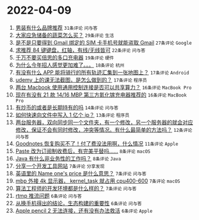 # 2022-04-09

1. [男装有什么品牌推荐](https://www.v2ex.com/t/845848) `31条评论` `问与答`
1. [大家应急储备的蔬菜怎么买？](https://www.v2ex.com/t/845870) `29条评论` `生活`
1. [是不是只要得到 Gmail 绑定的 SIM 卡手机号就能盗取 Gmail](https://www.v2ex.com/t/845834) `27条评论` `Google`
1. [求推荐 84 键键盘，红轴，有线/无线皆可](https://www.v2ex.com/t/845859) `22条评论` `问与答`
1. [千万不要买倍思的多口充电器](https://www.v2ex.com/t/845887) `19条评论` `硬件`
1. [为什么今年招人感觉更加难了。。。](https://www.v2ex.com/t/845847) `18条评论` `杭州`
1. [有没有什么 APP 能将骑行的所有轨迹汇集到一张地图上？](https://www.v2ex.com/t/845856) `17条评论` `Android`
1. [udemy 上的课无法截图，是怎么做到的？](https://www.v2ex.com/t/845840) `17条评论` `程序员`
1. [两台 Macbook 使用通用控制连接是否可以共享算力？](https://www.v2ex.com/t/845850) `16条评论` `MacBook Pro`
1. [现在有没有 21 款 14/16 MBP 第三方氮化镓充电器推荐的](https://www.v2ex.com/t/845841) `16条评论` `MacBook Pro`
1. [有炒币的或者是长期持有的吗](https://www.v2ex.com/t/845835) `14条评论` `问与答`
1. [如何快速向文件中写入 1 亿个 ip？](https://www.v2ex.com/t/845892) `13条评论` `程序员`
1. [两台服务器，双向同步同一个文件夹，有一个修改，另一个服务器的就会对应修改，保证不会有同时修改，冲突等情况。有什么最简单的方法吗？](https://www.v2ex.com/t/845873) `12条评论` `问与答`
1. [Goodnotes 恢复购买不了！付了费没法用啊，什么情况](https://www.v2ex.com/t/845837) `11条评论` `Apple`
1. [Paste 改为订阅制收费后，有完美平替吗……](https://www.v2ex.com/t/845889) `8条评论` `macOS`
1. [Java 有什么非业务性的工作吗？](https://www.v2ex.com/t/845862) `8条评论` `Java`
1. [分享一个开发工具网站](https://www.v2ex.com/t/845855) `7条评论` `分享发现`
1. [英语里的 Name one's price 是什么意思？](https://www.v2ex.com/t/845854) `7条评论` `问与答`
1. [mbp 外接 4k 显示器， kernel_task 就占用 cpu400-600](https://www.v2ex.com/t/845851) `7条评论` `macOS`
1. [算法工程师的开发环境都是什么样的？](https://www.v2ex.com/t/845833) `7条评论` `问与答`
1. [rtmp 推流问题](https://www.v2ex.com/t/845844) `6条评论` `问与答`
1. [从换手机得出的结论，生态构建的重要性](https://www.v2ex.com/t/845838) `6条评论` `问与答`
1. [Apple pencil 2 无法连接，还有没有办法救活](https://www.v2ex.com/t/845836) `6条评论` `Apple`
